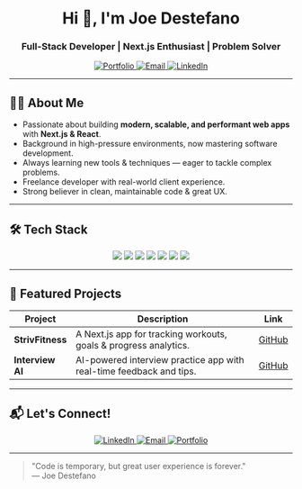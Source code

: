 <!--
🔥 Joe Destefano - GitHub Profile README
Modern • Clean • Professional • Interactive
-->

<h1 align="center">Hi 👋, I'm Joe Destefano</h1>
<h3 align="center">Full-Stack Developer | Next.js Enthusiast | Problem Solver</h3>

<p align="center">
  <a href="https://destefanojoewebdev.com" target="_blank" rel="noopener noreferrer">
    <img alt="Portfolio" src="https://img.shields.io/badge/Portfolio-000000?style=for-the-badge&logo=about.me&logoColor=white" />
  </a>
  <a href="mailto:joedestefano.webdev@gmail.com">
    <img alt="Email" src="https://img.shields.io/badge/Email-D14836?style=for-the-badge&logo=gmail&logoColor=white" />
  </a>
  <a href="https://linkedin.com/in/joeadestefano" target="_blank" rel="noopener noreferrer">
    <img alt="LinkedIn" src="https://img.shields.io/badge/LinkedIn-0A66C2?style=for-the-badge&logo=linkedin&logoColor=white" />
  </a>
</p>

---

## 👨‍💻 About Me

- Passionate about building **modern, scalable, and performant web apps** with **Next.js & React**.
- Background in high-pressure environments, now mastering software development.
- Always learning new tools & techniques — eager to tackle complex problems.
- Freelance developer with real-world client experience.
- Strong believer in clean, maintainable code & great UX.

---

## 🛠️ Tech Stack

<p align="center">
  <img src="https://img.shields.io/badge/Next.js-000000?style=for-the-badge&logo=nextdotjs&logoColor=white" />
  <img src="https://img.shields.io/badge/React-20232A?style=for-the-badge&logo=react&logoColor=61DAFB" />
  <img src="https://img.shields.io/badge/JavaScript-F7DF1E?style=for-the-badge&logo=javascript&logoColor=black" />
  <img src="https://img.shields.io/badge/TypeScript-3178C6?style=for-the-badge&logo=typescript&logoColor=white" />
  <img src="https://img.shields.io/badge/TailwindCSS-38B2AC?style=for-the-badge&logo=tailwind-css&logoColor=white" />
  <img src="https://img.shields.io/badge/Node.js-339933?style=for-the-badge&logo=node.js&logoColor=white" />
  <img src="https://img.shields.io/badge/MongoDB-47A248?style=for-the-badge&logo=mongodb&logoColor=white" />
</p>

---

## 🌟 Featured Projects

| Project         | Description                                           | Link                                                                        |
| --------------- | ----------------------------------------------------- | --------------------------------------------------------------------------- |
| **StrivFitness** | A Next.js app for tracking workouts, goals & progress analytics. | [GitHub](https://github.com/JDestefano11/StrivFitness.git)                  |
| **Interview AI** | AI-powered interview practice app with real-time feedback and tips. | [GitHub](https://github.com/JDestefano11/interview-platform.git)            |

---

## 📬 Let's Connect!

<p align="center">
  <a href="https://linkedin.com/in/joeadestefano" target="_blank" rel="noopener noreferrer">
    <img src="https://img.shields.io/badge/LinkedIn-0A66C2?style=for-the-badge&logo=linkedin&logoColor=white" alt="LinkedIn" />
  </a>
  <a href="mailto:joedestefano.webdev@gmail.com">
    <img src="https://img.shields.io/badge/Email-D14836?style=for-the-badge&logo=gmail&logoColor=white" alt="Email" />
  </a>
  <a href="https://destefanojoewebdev.com" target="_blank" rel="noopener noreferrer">
    <img src="https://img.shields.io/badge/Portfolio-000000?style=for-the-badge&logo=about.me&logoColor=white" alt="Portfolio" />
  </a>
</p>

---

> "Code is temporary, but great user experience is forever."  
> — Joe Destefano


